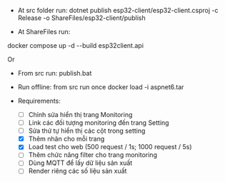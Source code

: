 - At src folder run:
  dotnet publish esp32-client/esp32-client.csproj -c Release -o ShareFiles/esp32-client/publish

- At ShareFiles run:

docker compose up -d --build esp32client.api

Or

- From src run:
  publish.bat

- Run offline: from src run once
  docker load -i aspnet6.tar

- Requirements:
  - [ ] Chỉnh sửa hiển thị trang Monitoring
  - [ ] Link các đối tượng monitoring đến trang Setting
  - [ ] Sửa thứ tự hiển thị các cột trong setting
  - [x] Thêm nhãn cho mỗi trang
  - [x] Load test cho web (500 request / 1s; 1000 request / 5s)
  - [ ] Thêm chức năng filter cho trang monitoring
  - [ ] Dùng MQTT để lấy dữ liệu sản xuất
  - [ ] Render riêng các số liệu sản xuất
